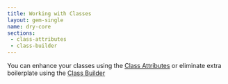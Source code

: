 ```yaml
---
title: Working with Classes
layout: gem-single
name: dry-core
sections:
 - class-attributes
 - class-builder
---
```


You can enhance your classes using the [Class Attributes](docs::classes/class-attributes) or eliminate extra boilerplate using the [Class Builder](docs::classes/class-builder)
